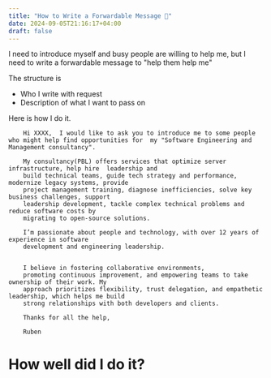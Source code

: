 ```yaml
---
title: "How to Write a Forwardable Message 📧"
date: 2024-09-05T21:16:17+04:00
draft: false
---
```

I need to introduce myself and busy people are willing to help me, but I need to write a forwardable message to "help them help me"

The structure is 

* Who I write with request
* Description of what I want to pass on

Here is how I do it.

        Hi XXXX,  I would like to ask you to introduce me to some people who might help find opportunities for  my "Software Engineering and Management consultancy".

        My consultancy(PBL) offers services that optimize server infrastructure, help hire  leadership and
        build technical teams, guide tech strategy and performance, modernize legacy systems, provide
        project management training, diagnose inefficiencies, solve key business challenges, support
        leadership development, tackle complex technical problems and reduce software costs by
        migrating to open-source solutions.

        I’m passionate about people and technology, with over 12 years of experience in software
        development and engineering leadership. 
        
        
        I believe in fostering collaborative environments,
        promoting continuous improvement, and empowering teams to take ownership of their work. My
        approach prioritizes flexibility, trust delegation, and empathetic leadership, which helps me build
        strong relationships with both developers and clients.

        Thanks for all the help,

        Ruben

# How well did I do it?